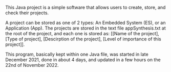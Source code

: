 This Java project is a simple software that allows users to create, store, and check their projects. 

A project can be stored as one of 2 types: An Embedded System (ES), or an Application (App).
The projects are stored in the text file appSynthesis.txt at the root of the project, and each one is stored as: [[Name of the project], [Type of project], [Descirption of the project], [Level of importance of this project]].

This program, basically kept within one Java file, was started in late December 2021, done in about 4 days, and updated in a few hours on the 22nd of November 2022.
